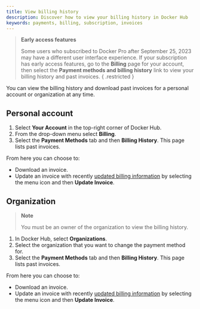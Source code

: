 ```yaml
---
title: View billing history
description: Discover how to view your billing history in Docker Hub
keywords: payments, billing, subscription, invoices
---
```


> **Early access features**
>
> Some users who subscribed to Docker Pro after September 25, 2023 may have a different user interface experience. If your subscription has early access features, go to the **Billing** page for your account, then select the **Payment methods and billing history** link to view your billing history and past invoices.
{ .restricted }

You can view the billing history and download past invoices for a personal account or organization at any time.

## Personal account

1. Select **Your Account** in the top-right corner of Docker Hub.
2. From the drop-down menu select **Billing**.
3. Select the **Payment Methods** tab and then **Billing History**.
    This page lists past invoices. 

From here you can choose to:
- Download an invoice.
- Update an invoice with recently [updated billing information](details.md) by selecting the menu icon and then **Update Invoice**. 



## Organization 

> **Note**
>
> You must be an owner of the organization to view the billing history. 

1. In Docker Hub, select **Organizations**.
2. Select the organization that you want to change the payment method for. 
3. Select the **Payment Methods** tab and then **Billing History**.
    This page lists past invoices. 

From here you can choose to:
- Download an invoice.
- Update an invoice with recently [updated billing information](details.md) by selecting the menu icon and then **Update Invoice**.
